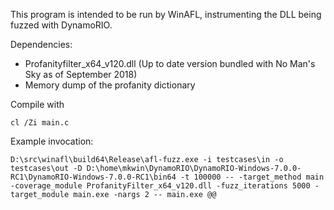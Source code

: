 This program is intended to be run by WinAFL, instrumenting the DLL being fuzzed with DynamoRIO.

Dependencies:
- Profanityfilter_x64_v120.dll (Up to date version bundled with No Man's Sky as of September 2018)
- Memory dump of the profanity dictionary

Compile with

```
cl /Zi main.c
```

Example invocation:

```
D:\src\winafl\build64\Release\afl-fuzz.exe -i testcases\in -o testcases\out -D D:\home\mkwin\DynamoRIO\DynamoRIO-Windows-7.0.0-RC1\DynamoRIO-Windows-7.0.0-RC1\bin64 -t 100000 -- -target_method main -coverage_module ProfanityFilter_x64_v120.dll -fuzz_iterations 5000 -target_module main.exe -nargs 2 -- main.exe @@
```
